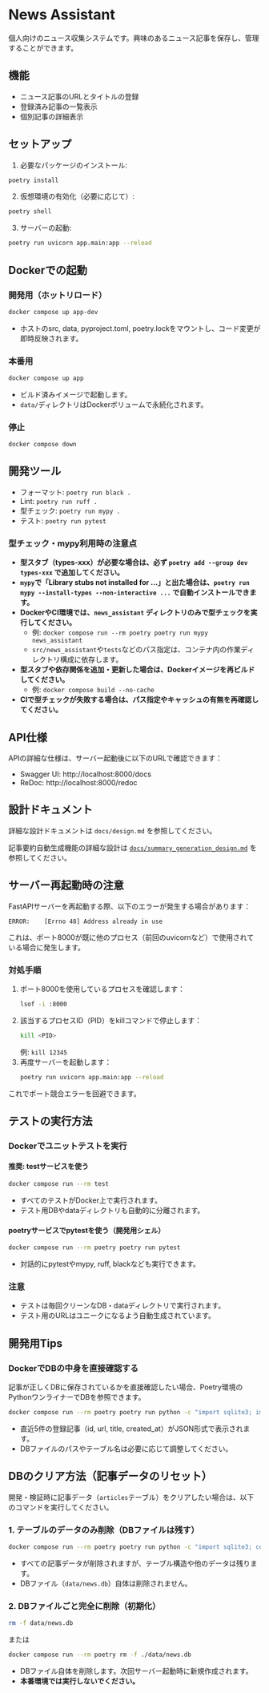 # News Assistant

個人向けのニュース収集システムです。興味のあるニュース記事を保存し、管理することができます。

## 機能

- ニュース記事のURLとタイトルの登録
- 登録済み記事の一覧表示
- 個別記事の詳細表示

## セットアップ

1. 必要なパッケージのインストール:
```bash
poetry install
```

2. 仮想環境の有効化（必要に応じて）:
```bash
poetry shell
```

3. サーバーの起動:
```bash
poetry run uvicorn app.main:app --reload
```

## Dockerでの起動

### 開発用（ホットリロード）
```bash
docker compose up app-dev
```
- ホストのsrc, data, pyproject.toml, poetry.lockをマウントし、コード変更が即時反映されます。

### 本番用
```bash
docker compose up app
```
- ビルド済みイメージで起動します。
- `data/`ディレクトリはDockerボリュームで永続化されます。

### 停止
```bash
docker compose down
```

## 開発ツール

- フォーマット: `poetry run black .`
- Lint: `poetry run ruff .`
- 型チェック: `poetry run mypy .`
- テスト: `poetry run pytest`

### 型チェック・mypy利用時の注意点

- **型スタブ（types-xxx）が必要な場合は、必ず `poetry add --group dev types-xxx` で追加してください。**
- **`mypy`で「Library stubs not installed for ...」と出た場合は、`poetry run mypy --install-types --non-interactive ...` で自動インストールできます。**
- **DockerやCI環境では、`news_assistant` ディレクトリのみで型チェックを実行してください。**
  - 例: `docker compose run --rm poetry poetry run mypy news_assistant`
  - `src/news_assistant`や`tests`などのパス指定は、コンテナ内の作業ディレクトリ構成に依存します。
- **型スタブや依存関係を追加・更新した場合は、Dockerイメージを再ビルドしてください。**
  - 例: `docker compose build --no-cache`
- **CIで型チェックが失敗する場合は、パス指定やキャッシュの有無を再確認してください。**

## API仕様

APIの詳細な仕様は、サーバー起動後に以下のURLで確認できます：
- Swagger UI: http://localhost:8000/docs
- ReDoc: http://localhost:8000/redoc

## 設計ドキュメント

詳細な設計ドキュメントは `docs/design.md` を参照してください。

記事要約自動生成機能の詳細な設計は [`docs/summary_generation_design.md`](docs/summary_generation_design.md) を参照してください。

## サーバー再起動時の注意

FastAPIサーバーを再起動する際、以下のエラーが発生する場合があります：

```
ERROR:    [Errno 48] Address already in use
```

これは、ポート8000が既に他のプロセス（前回のuvicornなど）で使用されている場合に発生します。

### 対処手順
1. ポート8000を使用しているプロセスを確認します：
   ```bash
   lsof -i :8000
   ```
2. 該当するプロセスID（PID）をkillコマンドで停止します：
   ```bash
   kill <PID>
   ```
   例: `kill 12345`
3. 再度サーバーを起動します：
   ```bash
   poetry run uvicorn app.main:app --reload
   ```

これでポート競合エラーを回避できます。

## テストの実行方法

### Dockerでユニットテストを実行

#### 推奨: testサービスを使う
```bash
docker compose run --rm test
```
- すべてのテストがDocker上で実行されます。
- テスト用DBやdataディレクトリも自動的に分離されます。

#### poetryサービスでpytestを使う（開発用シェル）
```bash
docker compose run --rm poetry poetry run pytest
```
- 対話的にpytestやmypy, ruff, blackなども実行できます。

### 注意
- テストは毎回クリーンなDB・dataディレクトリで実行されます。
- テスト用のURLはユニークになるよう自動生成されています。

## 開発用Tips

### DockerでDBの中身を直接確認する

記事が正しくDBに保存されているかを直接確認したい場合、Poetry環境のPythonワンライナーでDBを参照できます。

```bash
docker compose run --rm poetry poetry run python -c "import sqlite3; import json; conn = sqlite3.connect('./data/news.db'); c = conn.cursor(); c.execute('SELECT id, url, title, created_at FROM articles ORDER BY id DESC LIMIT 5'); rows = c.fetchall(); print(json.dumps(rows, ensure_ascii=False, indent=2)); conn.close()"
```

- 直近5件の登録記事（id, url, title, created_at）がJSON形式で表示されます。
- DBファイルのパスやテーブル名は必要に応じて調整してください。

## DBのクリア方法（記事データのリセット）

開発・検証時に記事データ（`articles`テーブル）をクリアしたい場合は、以下のコマンドを実行してください。

### 1. テーブルのデータのみ削除（DBファイルは残す）

```bash
docker compose run --rm poetry poetry run python -c "import sqlite3; conn = sqlite3.connect('./data/news.db'); c = conn.cursor(); c.execute('DELETE FROM articles'); conn.commit(); conn.close()"
```
- すべての記事データが削除されますが、テーブル構造や他のデータは残ります。
- DBファイル（`data/news.db`）自体は削除されません。

### 2. DBファイルごと完全に削除（初期化）

```bash
rm -f data/news.db
```
または
```bash
docker compose run --rm poetry rm -f ./data/news.db
```
- DBファイル自体を削除します。次回サーバー起動時に新規作成されます。
- **本番環境では実行しないでください。**
